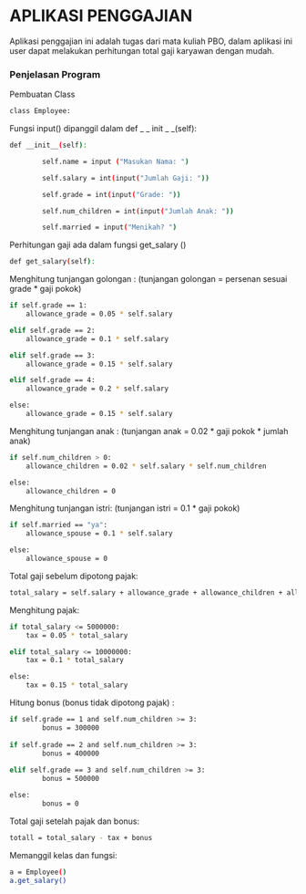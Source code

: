 # APLIKASI PENGGAJIAN
Aplikasi penggajian ini adalah tugas dari mata kuliah PBO, dalam aplikasi ini user dapat melakukan perhitungan total gaji karyawan dengan mudah.

### Penjelasan Program
Pembuatan Class
```sh
class Employee:
```
Fungsi input() dipanggil dalam def _ _ init _ _(self):
```sh
def __init__(self):

        self.name = input ("Masukan Nama: ")

        self.salary = int(input("Jumlah Gaji: "))

        self.grade = int(input("Grade: "))

        self.num_children = int(input("Jumlah Anak: "))

        self.married = input("Menikah? ")
```
Perhitungan gaji ada dalam fungsi get_salary ()
```sh
def get_salary(self):
```
Menghitung tunjangan golongan :
(tunjangan golongan = persenan sesuai grade * gaji pokok)
```sh
if self.grade == 1:
    allowance_grade = 0.05 * self.salary

elif self.grade == 2:
    allowance_grade = 0.1 * self.salary

elif self.grade == 3:
    allowance_grade = 0.15 * self.salary

elif self.grade == 4:
    allowance_grade = 0.2 * self.salary

else:
    allowance_grade = 0.15 * self.salary
```
Menghitung tunjangan anak :
(tunjangan anak = 0.02 * gaji pokok * jumlah anak)
```sh
if self.num_children > 0:
    allowance_children = 0.02 * self.salary * self.num_children

else:
    allowance_children = 0
```
Menghitung tunjangan istri:
(tunjangan istri = 0.1 * gaji pokok)
```sh
if self.married == "ya":
    allowance_spouse = 0.1 * self.salary

else:
    allowance_spouse = 0
```
Total gaji sebelum dipotong pajak:
```sh
total_salary = self.salary + allowance_grade + allowance_children + allowance_spouse
```
Menghitung pajak:
```sh
if total_salary <= 5000000:
    tax = 0.05 * total_salary

elif total_salary <= 10000000:
    tax = 0.1 * total_salary

else:
    tax = 0.15 * total_salary
```
Hitung bonus (bonus tidak dipotong pajak) :
```sh
if self.grade == 1 and self.num_children >= 3:
        bonus = 300000
 
if self.grade == 2 and self.num_children >= 3:
        bonus = 400000
        
elif self.grade == 3 and self.num_children >= 3:
        bonus = 500000

else:
        bonus = 0
```
Total gaji setelah pajak dan bonus:
```sh
totall = total_salary - tax + bonus 
```
Memanggil kelas dan fungsi:
```sh
a = Employee()
a.get_salary()
```
